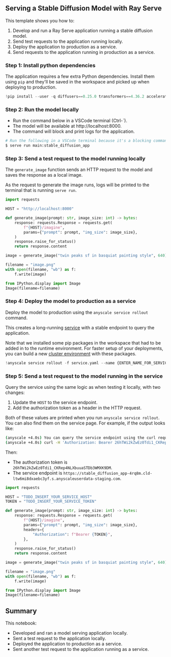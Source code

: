 ## Serving a Stable Diffusion Model with Ray Serve
This template shows you how to:
1. Develop and run a Ray Serve application running a stable diffusion model.
2. Send test requests to the application running locally.
3. Deploy the application to production as a service.
4. Send requests to the application running in production as a service.

### Step 1: Install python dependencies

The application requires a few extra Python dependencies. Install them using `pip` and they'll be saved in the workspace and picked up when deploying to production.


```python
!pip install --user -q diffusers==0.25.0 transformers==4.36.2 accelerate==0.25.0 && echo 'Install complete!'
```

### Step 2: Run the model locally
- Run the command below in a VSCode terminal (Ctrl-`).
- The model will be available at http://localhost:8000.
- The command will block and print logs for the application.

```bash
# Run the following in a VSCode terminal because it's a blocking command.
$ serve run main:stable_diffusion_app
```

### Step 3: Send a test request to the model running locally

The `generate_image` function sends an HTTP request to the model and saves the response as a local image.

As the request to generate the image runs, logs will be printed to the terminal that is running `serve run`.


```python
import requests

HOST = "http://localhost:8000"

def generate_image(prompt: str, image_size: int) -> bytes:
    response: requests.Response = requests.get(
        f"{HOST}/imagine",
        params={"prompt": prompt, "img_size": image_size},
    )
    response.raise_for_status()
    return response.content
```


```python
image = generate_image("twin peaks sf in basquiat painting style", 640)

filename = "image.png"
with open(filename, "wb") as f:
    f.write(image)

from IPython.display import Image
Image(filename=filename)
```

### Step 4: Deploy the model to production as a service

Deploy the model to production using the `anyscale service rollout` command.

This creates a long-running [service](https://docs.anyscale.com/services/get-started) with a stable endpoint to query the application.

Note that we installed some pip packages in the workspace that had to be added in to the runtime environment. For faster setup of your deployments, you can build a new [cluster environment](https://docs.anyscale.com/configure/dependency-management/cluster-environments) with these packages.


```python
!anyscale service rollout -f service.yaml --name {ENTER_NAME_FOR_SERVICE}
```

### Step 5: Send a test request to the model running in the service

Query the service using the same logic as when testing it locally, with two changes:
1. Update the `HOST` to the service endpoint.
2. Add the authorization token as a header in the HTTP request.

Both of these values are printed when you run `anyscale service rollout`. You can also find them on the service page. For example, if the output looks like:
```bash
(anyscale +4.0s) You can query the service endpoint using the curl request below:
(anyscale +4.0s) curl -H 'Authorization: Bearer 26hTWi2kZwEz0Tdi1_CKRep4NLXbuuaSTDb3WMXK9DM' https://stable_diffusion_app-4rq8m.cld-ltw6mi8dxaebc3yf.s.anyscaleuserdata-staging.com
```

Then:
- The authorization token is `26hTWi2kZwEz0Tdi1_CKRep4NLXbuuaSTDb3WMXK9DM`.
- The service endpoint is `https://stable_diffusion_app-4rq8m.cld-ltw6mi8dxaebc3yf.s.anyscaleuserdata-staging.com`.


```python
import requests

HOST = "TODO_INSERT_YOUR_SERVICE_HOST"
TOKEN = "TODO_INSERT_YOUR_SERVICE_TOKEN"

def generate_image(prompt: str, image_size: int) -> bytes:
    response: requests.Response = requests.get(
        f"{HOST}/imagine",
        params={"prompt": prompt, "img_size": image_size},
        headers={
            "Authorization": f"Bearer {TOKEN}",
        },
    )
    response.raise_for_status()
    return response.content
```


```python
image = generate_image("twin peaks sf in basquiat painting style", 640)

filename = "image.png"
with open(filename, "wb") as f:
    f.write(image)

from IPython.display import Image
Image(filename=filename)
```

## Summary

This notebook:
- Developed and ran a model serving application locally.
- Sent a test request to the application locally.
- Deployed the application to production as a service.
- Sent another test request to the application running as a service.


